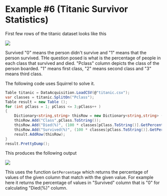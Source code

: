 Example #6 (Titanic Survivor Statistics)
====================
First few rows of the titanic dataset looks like this 

<img src="http://gifyu.com/images/titanic_survival.png" border="0">

Survived "0" means the person didn't survive and "1" means that the person survived. THe question posed is what is the percentage of people in each class that survived and died. "Pclass" column depicts the class of the person boarded. "1" means first class, "2" means second class and "3" means third class. 

The following code uses Squirrel to solve it. 
```csharp
Table titanic = DataAcquisition.LoadCSV(@"titanic.csv");
var classes = titanic.SplitOn("Pclass");
Table result = new Table ();
for (int pClass = 1; pClass <= 3;pClass++ )
{
    Dictionary<string,string> thisRow = new Dictionary<string,string> ();
    thisRow.Add("Class",pClass.ToString());
    thisRow.Add("Died(%)", (100 * classes[pClass.ToString()].GetPercentage("Survived", "0")).ToString());
    thisRow.Add("Survived(%)", (100 * classes[pClass.ToString()].GetPercentage("Survived", "1")).ToString());
    result.AddRow(thisRow);
}
result.PrettyDump();
```
This produces the following output 

<img src="http://gifyu.com/images/titanic_survival_op.png" border="0">

This uses the function ```GetPercentage``` which returns the percentage of values of the given column that match with the given value. For example here it returns the percentage of values in "Survived" column that is "0" for calculating "Died(%)" column. 
